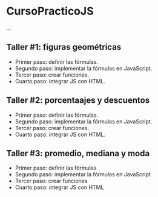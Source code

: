 # CursoPracticoJS

...

## Taller #1: figuras geométricas

- Primer paso: definir las fórmulas.
- Segundo paso: implementar la fórmulas en JavaScript.
- Tercer paso: crear funciones.
- Cuarto paso: integrar JS con HTML.

## Taller #2: porcentaajes y descuentos

- Primer paso: definir las fórmulas.
- Segundo paso: implementar la fórmulas en JavaScript.
- Tercer paso: crear funciones.
- Cuarto paso: integrar JS con HTML.

## Taller #3: promedio, mediana y moda

- Primer paso: definir las fórmulas
- Segundo paso: implementar la fórmulas en JavaScript
- Tercer paso: crear funciones
- Cuarto paso: integrar JS con HTML
